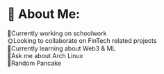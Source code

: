 # 💫 About Me:
🔭Currently working on schoolwork<br>🌞Looking to collaborate on FinTech related projects<br>🌱Currently learning about Web3 & ML<br> 🐧Ask me about Arch Linux <br>🥞Random Pancake

